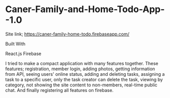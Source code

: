 # Caner-Family-and-Home-Todo-App--1.0
Site link; https://caner-family-home-todo.firebaseapp.com/


Built With

React.js
Firebase


 I tried to make a compact application with many features together. These features; registration, member login, adding photos, getting information from API, seeing users' online status, adding and deleting tasks, assigning a task to a specific user, only the task creator can delete the task, viewing by category, not showing the site content to non-members, real-time public chat. And finally registering all features on firebase.
